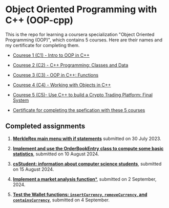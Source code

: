 # Object Oriented Programming with C++ (OOP-cpp)

This is the repo for learning a coursera specialization "Object Oriented Programming (OOP)", which contains 5 courses. Here are their names and my certificate for completing them.

- [Courese 1 (C1) - Intro to OOP in C++](https://www.coursera.org/account/accomplishments/verify/KOUVZCM0NOC3)

- [Courese 2 (C2) - C++ Programming: Classes and Data](https://www.coursera.org/account/accomplishments/verify/D7VC80IHBXYT)

- [Courese 3 (C3) - OOP in C++: Functions](https://www.coursera.org/account/accomplishments/verify/OBLRCRITZWEH)

- [Courese 4 (C4) - Working with Objects in C++](https://www.coursera.org/account/accomplishments/verify/OBOC4RVAVH7Q)

- [Courese 5 (C5)- Use C++ to build a Crypto Trading Platform: Final System](https://www.coursera.org/account/accomplishments/verify/SXY015LTX649)

- [Certificate for completing the spefication with these 5 courses](https://coursera.org/share/c1f32e6c3596fb52cd6112859b4c91d6)

## Completed assignments

1. **[MerkleRex main menu with if statements](https://github.com/jayenliao/OOP-cpp/blob/main/C1M1/assignment_c1m1_jc-liao.mp4)** submitted on 30 July 2023.

2. **[Implement and use the OrderBookEntry class to compute some basic statistics](https://github.com/jayenliao/OOP-cpp/tree/main/C2M1/assignment)**, submitted on 10 August 2024.

3. [**csStudent: information about computer science students**](https://github.com/jayenliao/OOP-cpp/tree/main/C3M1/assignment), submitted on 15 August 2024.

4. [**Implement a market analysis function***](https://github.com/jayenliao/OOP-cpp/tree/main/C4M1#readme), submitted on 2 September, 2024.

5. [**Test the Wallet functions: `insertCurrency`, `removeCurrency`, and `containsCurrency`**](https://github.com/jayenliao/OOP-cpp/tree/main/C5/assignment#readme), submitted on 4 September.
